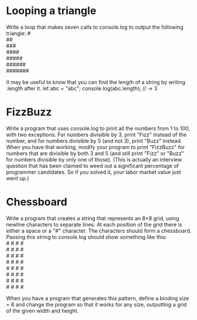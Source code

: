 

# Looping a triangle
Write a loop that makes seven calls to console.log to output the following
triangle:
\#<br>
\##<br>
\###<br>
\####<br>
\#####<br>
\######<br>
\#######<br>

It may be useful to know that you can find the length of a string by writing
.length after it.
let abc = "abc";
console.log(abc.length);
// → 3


# FizzBuzz

Write a program that uses console.log to print all the numbers from 1 to 100,
with two exceptions. For numbers divisible by 3, print "Fizz" instead of the
number, and for numbers divisible by 5 (and not 3), print "Buzz" instead.
When you have that working, modify your program to print "FizzBuzz" for
numbers that are divisible by both 3 and 5 (and still print "Fizz" or "Buzz"
for numbers divisible by only one of those).
(This is actually an interview question that has been claimed to weed out
a significant percentage of programmer candidates. So if you solved it, your
labor market value just went up.)

# Chessboard

Write a program that creates a string that represents an 8×8 grid, using newline
characters to separate lines. At each position of the grid there is either a space
or a "#" character. The characters should form a chessboard.
Passing this string to console.log should show something like this:<br>
\# # # #<br>
\# # # #<br>
\# # # #<br>
\# # # #<br>
\# # # #<br>
\# # # #<br>
\# # # #<br>
\# # # #<br>

When you have a program that generates this pattern, define a binding size
= 8 and change the program so that it works for any size, outputting a grid
of the given width and height.

